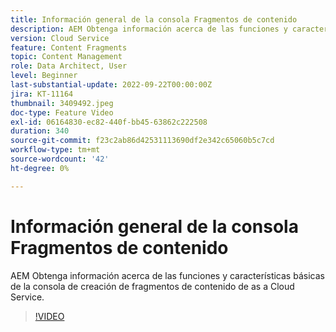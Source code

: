 ```yaml
---
title: Información general de la consola Fragmentos de contenido
description: AEM Obtenga información acerca de las funciones y características básicas de la consola de creación de fragmentos de contenido de as a Cloud Service.
version: Cloud Service
feature: Content Fragments
topic: Content Management
role: Data Architect, User
level: Beginner
last-substantial-update: 2022-09-22T00:00:00Z
jira: KT-11164
thumbnail: 3409492.jpeg
doc-type: Feature Video
exl-id: 06164830-ec82-440f-bb45-63862c222508
duration: 340
source-git-commit: f23c2ab86d42531113690df2e342c65060b5c7cd
workflow-type: tm+mt
source-wordcount: '42'
ht-degree: 0%

---
```


# Información general de la consola Fragmentos de contenido

AEM Obtenga información acerca de las funciones y características básicas de la consola de creación de fragmentos de contenido de as a Cloud Service.

>[!VIDEO](https://video.tv.adobe.com/v/3409492?quality=12&learn=on)

